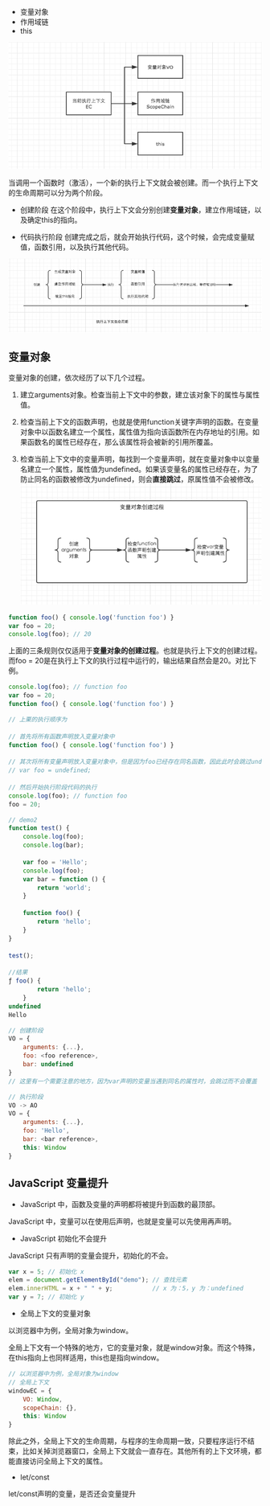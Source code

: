 - 变量对象
- 作用域链
- this

![img](img/EC.jpg)

当调用一个函数时（激活），一个新的执行上下文就会被创建。而一个执行上下文的生命周期可以分为两个阶段。

- 创建阶段
在这个阶段中，执行上下文会分别创建**变量对象**，建立作用域链，以及确定this的指向。

- 代码执行阶段
创建完成之后，就会开始执行代码，这个时候，会完成变量赋值，函数引用，以及执行其他代码。

![img](img/EC_life.jpg)

## 变量对象

变量对象的创建，依次经历了以下几个过程。

1. 建立arguments对象。检查当前上下文中的参数，建立该对象下的属性与属性值。

2. 检查当前上下文的函数声明，也就是使用function关键字声明的函数。在变量对象中以函数名建立一个属性，属性值为指向该函数所在内存地址的引用。如果函数名的属性已经存在，那么该属性将会被新的引用所覆盖。

3. 检查当前上下文中的变量声明，每找到一个变量声明，就在变量对象中以变量名建立一个属性，属性值为undefined。如果该变量名的属性已经存在，为了防止同名的函数被修改为undefined，则会**直接跳过**，原属性值不会被修改。
![img](img/VO.jpg)

```js
function foo() { console.log('function foo') }
var foo = 20;
console.log(foo); // 20
```

上面的三条规则仅仅适用于**变量对象的创建过程**。也就是执行上下文的创建过程。而foo = 20是在执行上下文的执行过程中运行的，输出结果自然会是20。对比下例。

```js
console.log(foo); // function foo
var foo = 20;
function foo() { console.log('function foo') }
```

```js
// 上栗的执行顺序为

// 首先将所有函数声明放入变量对象中
function foo() { console.log('function foo') }

// 其次将所有变量声明放入变量对象中，但是因为foo已经存在同名函数，因此此时会跳过undefined的赋值
// var foo = undefined;

// 然后开始执行阶段代码的执行
console.log(foo); // function foo
foo = 20;
```

```js
// demo2
function test() {
    console.log(foo);
    console.log(bar);

    var foo = 'Hello';
    console.log(foo);
    var bar = function () {
        return 'world';
    }

    function foo() {
        return 'hello';
    }
}

test();

//结果
ƒ foo() {
        return 'hello';
    }
undefined
Hello
```

```js
// 创建阶段
VO = {
    arguments: {...},
    foo: <foo reference>,
    bar: undefined
}
// 这里有一个需要注意的地方，因为var声明的变量当遇到同名的属性时，会跳过而不会覆盖
```

```js
// 执行阶段
VO -> AO
VO = {
    arguments: {...},
    foo: 'Hello',
    bar: <bar reference>,
    this: Window
}

```

## JavaScript 变量提升

- JavaScript 中，函数及变量的声明都将被提升到函数的最顶部。

JavaScript 中，变量可以在使用后声明，也就是变量可以先使用再声明。

- JavaScript 初始化不会提升

JavaScript 只有声明的变量会提升，初始化的不会。

```js
var x = 5; // 初始化 x
elem = document.getElementById("demo"); // 查找元素
elem.innerHTML = x + " " + y;           // x 为：5，y 为：undefined
var y = 7; // 初始化 y
```

- 全局上下文的变量对象

以浏览器中为例，全局对象为window。

全局上下文有一个特殊的地方，它的变量对象，就是window对象。而这个特殊，在this指向上也同样适用，this也是指向window。

```js
// 以浏览器中为例，全局对象为window
// 全局上下文
windowEC = {
    VO: Window,
    scopeChain: {},
    this: Window
}
```

除此之外，全局上下文的生命周期，与程序的生命周期一致，只要程序运行不结束，比如关掉浏览器窗口，全局上下文就会一直存在。其他所有的上下文环境，都能直接访问全局上下文的属性。

- let/const

let/const声明的变量，是否还会变量提升
